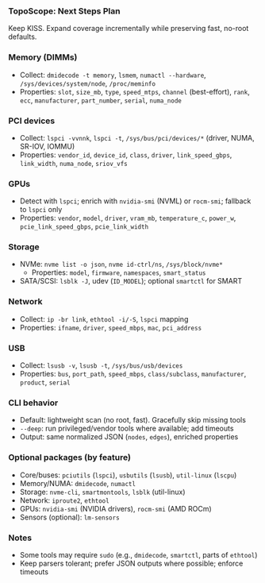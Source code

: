 ### TopoScope: Next Steps Plan

Keep KISS. Expand coverage incrementally while preserving fast, no-root defaults.

### Memory (DIMMs)
- Collect: `dmidecode -t memory`, `lsmem`, `numactl --hardware`, `/sys/devices/system/node`, `/proc/meminfo`
- Properties: `slot`, `size_mb`, `type`, `speed_mtps`, `channel` (best-effort), `rank`, `ecc`, `manufacturer`, `part_number`, `serial`, `numa_node`

### PCI devices
- Collect: `lspci -vvnnk`, `lspci -t`, `/sys/bus/pci/devices/*` (driver, NUMA, SR-IOV, IOMMU)
- Properties: `vendor_id`, `device_id`, `class`, `driver`, `link_speed_gbps`, `link_width`, `numa_node`, `sriov_vfs`

### GPUs
- Detect with `lspci`; enrich with `nvidia-smi` (NVML) or `rocm-smi`; fallback to `lspci` only
- Properties: `vendor`, `model`, `driver`, `vram_mb`, `temperature_c`, `power_w`, `pcie_link_speed_gbps`, `pcie_link_width`

### Storage
- NVMe: `nvme list -o json`, `nvme id-ctrl/ns`, `/sys/block/nvme*`
  - Properties: `model`, `firmware`, `namespaces`, `smart_status`
- SATA/SCSI: `lsblk -J`, udev (`ID_MODEL`); optional `smartctl` for SMART

### Network
- Collect: `ip -br link`, `ethtool -i/-S`, `lspci` mapping
- Properties: `ifname`, `driver`, `speed_mbps`, `mac`, `pci_address`

### USB
- Collect: `lsusb -v`, `lsusb -t`, `/sys/bus/usb/devices`
- Properties: `bus`, `port_path`, `speed_mbps`, `class/subclass`, `manufacturer`, `product`, `serial`

### CLI behavior
- Default: lightweight scan (no root, fast). Gracefully skip missing tools
- `--deep`: run privileged/vendor tools where available; add timeouts
- Output: same normalized JSON (`nodes`, `edges`), enriched properties

### Optional packages (by feature)
- Core/buses: `pciutils` (`lspci`), `usbutils` (`lsusb`), `util-linux` (`lscpu`)
- Memory/NUMA: `dmidecode`, `numactl`
- Storage: `nvme-cli`, `smartmontools`, `lsblk` (util-linux)
- Network: `iproute2`, `ethtool`
- GPUs: `nvidia-smi` (NVIDIA drivers), `rocm-smi` (AMD ROCm)
- Sensors (optional): `lm-sensors`

### Notes
- Some tools may require `sudo` (e.g., `dmidecode`, `smartctl`, parts of `ethtool`)
- Keep parsers tolerant; prefer JSON outputs where possible; enforce timeouts
